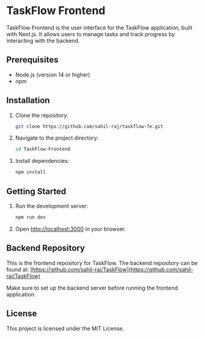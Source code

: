 # TaskFlow Frontend

TaskFlow Frontend is the user interface for the TaskFlow application, built with Next.js. It allows users to manage tasks and track progress by interacting with the backend.

## Prerequisites

* Node.js (version 14 or higher)
* npm

## Installation

1. Clone the repository:
   ```bash
   git clone https://github.com/sahil-raj/taskflow-fe.git
   ```

2. Navigate to the project directory:
   ```bash
   cd TaskFlow-Frontend
   ```

3. Install dependencies:
   ```bash
   npm install
   ```

## Getting Started

1. Run the development server:
   ```bash
   npm run dev
   ```

2. Open [http://localhost:3000](http://localhost:3000) in your browser.

## Backend Repository

This is the frontend repository for TaskFlow. The backend repository can be found at:
[https://github.com/sahil-raj/TaskFlow](https://github.com/sahil-raj/TaskFlow)

Make sure to set up the backend server before running the frontend application.

## License

This project is licensed under the MIT License.
